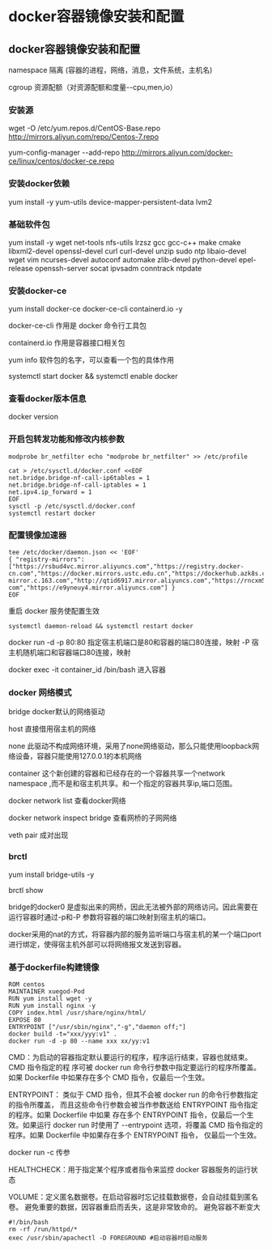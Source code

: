 # docker容器镜像安装和配置

## docker容器镜像安装和配置

namespace 隔离 (容器的进程，网络，消息，文件系统，主机名)

cgroup 资源配额（对资源配额和度量--cpu,men,io）

### 安装源&#x20;

wget -O /etc/yum.repos.d/CentOS-Base.repo http://mirrors.aliyun.com/repo/Centos-7.repo

yum-config-manager --add-repo http://mirrors.aliyun.com/docker-ce/linux/centos/docker-ce.repo

### 安装docker依赖

yum install -y yum-utils device-mapper-persistent-data lvm2

### 基础软件包&#x20;

yum install -y wget net-tools nfs-utils lrzsz gcc gcc-c++ make cmake libxml2-devel openssl-devel curl curl-devel unzip sudo ntp libaio-devel wget vim ncurses-devel autoconf automake zlib-devel python-devel epel-release openssh-server socat ipvsadm conntrack ntpdate

### 安装docker-ce&#x20;

yum install docker-ce docker-ce-cli containerd.io -y

docker-ce-cli 作用是 docker 命令行工具包&#x20;

containerd.io 作用是容器接口相关包&#x20;

yum info 软件包的名字，可以查看一个包的具体作用



systemctl start docker && systemctl enable docker

### 查看docker版本信息&#x20;

docker version

### 开启包转发功能和修改内核参数

```
modprobe br_netfilter echo "modprobe br_netfilter" >> /etc/profile

cat > /etc/sysctl.d/docker.conf <<EOF 
net.bridge.bridge-nf-call-ip6tables = 1 
net.bridge.bridge-nf-call-iptables = 1 
net.ipv4.ip_forward = 1 
EOF
sysctl -p /etc/sysctl.d/docker.conf
systemctl restart docker
```

### 配置镜像加速器&#x20;

```
tee /etc/docker/daemon.json << 'EOF' 
{ "registry-mirrors":["https://rsbud4vc.mirror.aliyuncs.com","https://registry.docker-cn.com","https://docker.mirrors.ustc.edu.cn","https://dockerhub.azk8s.cn","http://hub-mirror.c.163.com","http://qtid6917.mirror.aliyuncs.com","https://rncxm540.mirror.aliyuncs. com","https://e9yneuy4.mirror.aliyuncs.com"] } 
EOF
```

重启 docker 服务使配置生效

```
systemctl daemon-reload && systemctl restart docker
```

docker run -d -p 80:80 指定宿主机端口是80和容器的端口80连接，映射 -P 宿主机随机端口和容器端口80连接，映射

docker exec -it container\_id /bin/bash 进入容器

### docker 网络模式&#x20;

bridge docker默认的网络驱动

host 直接借用宿主机的网络

none 此驱动不构成网络环境，采用了none网络驱动，那么只能使用loopback网络设备，容器只能使用127.0.0.1的本机网络

container 这个新创建的容器和已经存在的一个容器共享一个network namespace ,而不是和宿主机共享。和一个指定的容器共享ip,端口范围。

docker network list 查看docker网络&#x20;

docker network inspect bridge 查看网桥的子网网络

veth pair 成对出现

### brctl

yum install bridge-utils -y

brctl show

bridge的docker0 是虚拟出来的网桥，因此无法被外部的网络访问。因此需要在运行容器时通过-p和-P 参数将容器的端口映射到宿主机的端口。

docker采用的nat的方式，将容器内部的服务监听端口与宿主机的某一个端口port进行绑定，使得宿主机外部可以将网络报文发送到容器。

### 基于dockerfile构建镜像

```
ROM centos
MAINTAINER xuegod-Pod 
RUN yum install wget -y 
RUN yum install nginx -y 
COPY index.html /usr/share/nginx/html/ 
EXPOSE 80 
ENTRYPOINT ["/usr/sbin/nginx","-g","daemon off;"]
docker build -t="xxx/yyy:v1" .
docker run -d -p 80 --name xxx xx/yy:v1
```

CMD：为启动的容器指定默认要运行的程序，程序运行结束，容器也就结束。CMD 指令指定的程 序可被 docker run 命令行参数中指定要运行的程序所覆盖。如果 Dockerfile 中如果存在多个 CMD 指令，仅最后一个生效。

ENTRYPOINT： 类似于 CMD 指令，但其不会被 docker run 的命令行参数指定的指令所覆盖， 而且这些命令行参数会被当作参数送给 ENTRYPOINT 指令指定的程序。如果 Dockerfile 中如果 存在多个 ENTRYPOINT 指令，仅最后一个生效。如果运行 docker run 时使用了 --entrypoint 选项，将覆盖 CMD 指令指定的程序。如果 Dockerfile 中如果存在多个 ENTRYPOINT 指令， 仅最后一个生效。

docker run -c 传参

HEALTHCHECK：用于指定某个程序或者指令来监控 docker 容器服务的运行状态

VOLUME：定义匿名数据卷。在启动容器时忘记挂载数据卷，会自动挂载到匿名卷。 避免重要的数据，因容器重启而丢失，这是非常致命的。 避免容器不断变大

```
#!/bin/bash 
rm -rf /run/httpd/* 
exec /usr/sbin/apachectl -D FOREGROUND #启动容器时启动服务
```
